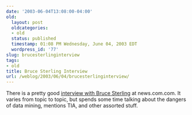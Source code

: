 ```yaml
---
date: '2003-06-04T13:08:00-04:00'
old:
  layout: post
  oldcategories:
  - old
  status: published
  timestamp: 01:08 PM Wednesday, June 04, 2003 EDT
  wordpress_id: '77'
slug: brucesterlinginterview
tags:
- old
title: Bruce Sterling Interview
url: /weblog/2003/06/04/brucesterlinginterview/
---
```


There is a pretty good [interview with Bruce Sterling](http://news.com.com/2008-1082_3-1010864.html?tag=fd_nc_1) at news.com.com.  It varies from topic to topic, but spends some time talking about the dangers of data mining, mentions TIA, and other assorted stuff.
